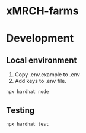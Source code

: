 # xMRCH-farms

# Development

## Local environment

1. Copy .env.example to .env
2. Add keys to .env file.

```sh
npx hardhat node
```

## Testing
```sh
npx hardhat test
```
